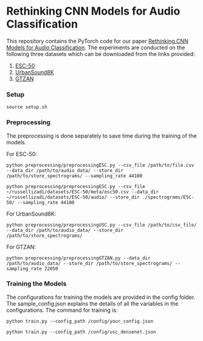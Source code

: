 # Rethinking CNN Models for Audio Classification

This repository contains the PyTorch code for our paper [Rethinking CNN Models for Audio Classification](https://arxiv.org/abs/2007.11154). The experiments are conducted on the following three datasets which can be downloaded from the links provided:
1. [ESC-50](https://github.com/karolpiczak/ESC-50)
2. [UrbanSound8K](https://urbansounddataset.weebly.com/urbansound8k.html)
3. [GTZAN](https://www.kaggle.com/andradaolteanu/gtzan-dataset-music-genre-classification)

### Setup
```console
source setup.sh
```

### Preprocessing

The preprocessing is done separately to save time during the training of the models.

For ESC-50: 
```console
python preprocessing/preprocessingESC.py --csv_file /path/to/file.csv --data_dir /path/to/audio_data/ --store_dir /path/to/store_spectrograms/ --sampling_rate 44100
```

```console
python preprocessing/preprocessingESC.py --csv_file ~/russellizadi/datasets/ESC-50/meta/esc50.csv --data_dir ~/russellizadi/datasets/ESC-50/audio/ --store_dir ./spectrograms/ESC-50/ --sampling_rate 44100
```

For UrbanSound8K:
```console
python preprocessing/preprocessingUSC.py --csv_file /path/to/csv_file/ --data_dir /path/to/audio_data/ --store_dir /path/to/store_spectrograms/
```

For GTZAN:
```console
python preprocessing/preprocessingGTZAN.py --data_dir /path/to/audio_data/ --store_dir /path/to/store_spectrograms/ --sampling_rate 22050
```

### Training the Models

The configurations for training the models are provided in the config folder. The sample_config.json explains the details of all the variables in the configurations. The command for training is: 
```console
python train.py --config_path /config/your_config.json
```

```console
python train.py --config_path /config/usc_densenet.json
```
